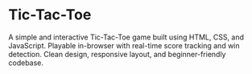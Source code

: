 # Tic-Tac-Toe
A simple and interactive Tic-Tac-Toe game built using HTML, CSS, and JavaScript. Playable in-browser with real-time score tracking and win detection. Clean design, responsive layout, and beginner-friendly codebase.
